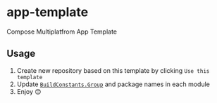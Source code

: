 # app-template

Compose Multiplatfrom App Template 

## Usage

1. Create new repository based on this template by clicking `Use this template`
2. Update [`BuildConstants.Group`](https://github.com/lukwol/app-template/blob/main/buildSrc/src/main/kotlin/BuildConstants.kt) and package names in each module
3. Enjoy 😊
